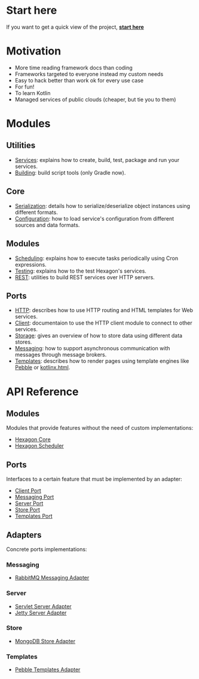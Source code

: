 
Start here
==========

If you want to get a quick view of the project, **[start here](/quick_start.html)**

# Motivation

* More time reading framework docs than coding
* Frameworks targeted to everyone instead my custom needs
* Easy to hack better than work ok for every use case
* For fun!
* To learn Kotlin
* Managed services of public clouds (cheaper, but tie you to them)

Modules
======

## Utilities
* [Services]: explains how to create, build, test, package and run your services.
* [Building]: build script tools (only Gradle now).

## Core
* [Serialization]: details how to serialize/deserialize object instances using different formats.
* [Configuration]: how to load service's configuration from different sources and data formats.

## Modules
* [Scheduling]: explains how to execute tasks periodically using Cron expressions.
* [Testing]: explains how to the test Hexagon's services.
* [REST]: utilities to build REST services over HTTP servers.

## Ports
* [HTTP]: describes how to use HTTP routing and HTML templates for Web services.
* [Client]: documentaion to use the HTTP client module to connect to other services.
* [Storage]: gives an overview of how to store data using different data stores.
* [Messaging]: how to support asynchronous communication with messages through message brokers.
* [Templates]: describes how to render pages using template engines like [Pebble] or [kotlinx.html].

[Building]: /building.html
[Services]: /services.html
[Configuration]: /core/configuration.html
[REST]: /modules/rest.html
[HTTP]: /ports/server.html
[Client]: /ports/client.html
[Serialization]: /core/serialization.html
[Storage]: /ports/storage.html
[Messaging]: /ports/messaging.html
[Scheduling]: /modules/scheduling.html
[Templates]: /ports/templates.html
[Testing]: /modules/testing.html

[Pebble]: http://www.mitchellbosecke.com/pebble/home
[kotlinx.html]: https://github.com/Kotlin/kotlinx.html

API Reference
=============

## Modules

Modules that provide features without the need of custom implementations:

* [Hexagon Core](/api/hexagon_core/index.html)
* [Hexagon Scheduler](/api/hexagon_scheduler/index.html)

## Ports

Interfaces to a certain feature that must be implemented by an adapter:

* [Client Port](/api/port_http_client/index.html)
* [Messaging Port](/api/port_messaging/index.html)
* [Server Port](/api/port_http_server/index.html)
* [Store Port](/api/port_store/index.html)
* [Templates Port](/api/port_templates/index.html)

## Adapters

Concrete ports implementations:

### Messaging
* [RabbitMQ Messaging Adapter](/api/messaging_rabbitmq/index.html)

### Server
* [Servlet Server Adapter](/api/http_server_servlet/index.html)
* [Jetty Server Adapter](/api/http_server_jetty/index.html)

### Store
* [MongoDB Store Adapter](/api/store_mongodb/index.html)

### Templates
* [Pebble Templates Adapter](/api/templates_pebble/index.html)
